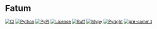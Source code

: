 # Fatum

[![CI](https://github.com/gao-hongnan/fatum/actions/workflows/ci.yml/badge.svg)](https://github.com/gao-hongnan/fatum/actions/workflows/ci.yml)
[![Python](https://img.shields.io/badge/python-3.12%20%7C%203.13-blue.svg)](https://www.python.org/downloads/)
[![PyPI](https://img.shields.io/badge/pypi-v22.0.0-blue.svg)](https://github.com/gao-hongnan/fatum)
[![License](https://img.shields.io/badge/license-Apache%202.0-green.svg)](https://opensource.org/licenses/Apache-2.0)
[![Ruff](https://img.shields.io/endpoint?url=https://raw.githubusercontent.com/astral-sh/ruff/main/assets/badge/v2.json)](https://github.com/astral-sh/ruff)
[![Mypy](https://img.shields.io/badge/typed-mypy-blue?style=flat-square&logo=python)](http://mypy-lang.org/)
[![Pyright](https://img.shields.io/badge/typed-pyright-blue?style=flat-square&logo=python)](https://github.com/microsoft/pyright)
[![pre-commit](https://img.shields.io/badge/pre--commit-enabled-brightgreen?logo=pre-commit&logoColor=white)](https://github.com/pre-commit/pre-commit)

